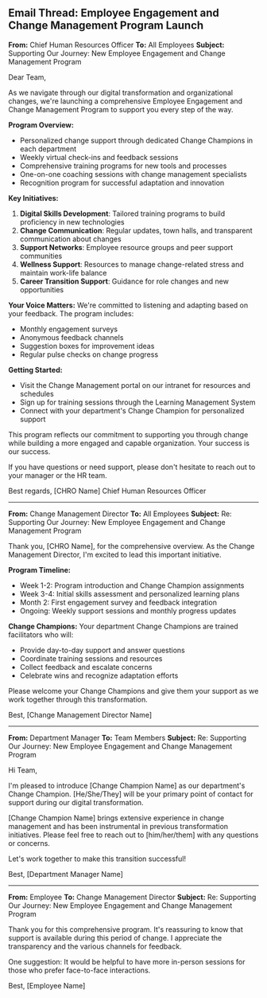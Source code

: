 ## Email Thread: Employee Engagement and Change Management Program Launch

**From:** Chief Human Resources Officer
**To:** All Employees
**Subject:** Supporting Our Journey: New Employee Engagement and Change Management Program

Dear Team,

As we navigate through our digital transformation and organizational changes, we're launching a comprehensive Employee Engagement and Change Management Program to support you every step of the way.

**Program Overview:**
- Personalized change support through dedicated Change Champions in each department
- Weekly virtual check-ins and feedback sessions
- Comprehensive training programs for new tools and processes
- One-on-one coaching sessions with change management specialists
- Recognition program for successful adaptation and innovation

**Key Initiatives:**
1. **Digital Skills Development**: Tailored training programs to build proficiency in new technologies
2. **Change Communication**: Regular updates, town halls, and transparent communication about changes
3. **Support Networks**: Employee resource groups and peer support communities
4. **Wellness Support**: Resources to manage change-related stress and maintain work-life balance
5. **Career Transition Support**: Guidance for role changes and new opportunities

**Your Voice Matters:**
We're committed to listening and adapting based on your feedback. The program includes:
- Monthly engagement surveys
- Anonymous feedback channels
- Suggestion boxes for improvement ideas
- Regular pulse checks on change progress

**Getting Started:**
- Visit the Change Management portal on our intranet for resources and schedules
- Sign up for training sessions through the Learning Management System
- Connect with your department's Change Champion for personalized support

This program reflects our commitment to supporting you through change while building a more engaged and capable organization. Your success is our success.

If you have questions or need support, please don't hesitate to reach out to your manager or the HR team.

Best regards,
[CHRO Name]
Chief Human Resources Officer

---

**From:** Change Management Director
**To:** All Employees
**Subject:** Re: Supporting Our Journey: New Employee Engagement and Change Management Program

Thank you, [CHRO Name], for the comprehensive overview. As the Change Management Director, I'm excited to lead this important initiative.

**Program Timeline:**
- Week 1-2: Program introduction and Change Champion assignments
- Week 3-4: Initial skills assessment and personalized learning plans
- Month 2: First engagement survey and feedback integration
- Ongoing: Weekly support sessions and monthly progress updates

**Change Champions:**
Your department Change Champions are trained facilitators who will:
- Provide day-to-day support and answer questions
- Coordinate training sessions and resources
- Collect feedback and escalate concerns
- Celebrate wins and recognize adaptation efforts

Please welcome your Change Champions and give them your support as we work together through this transformation.

Best,
[Change Management Director Name]

---

**From:** Department Manager
**To:** Team Members
**Subject:** Re: Supporting Our Journey: New Employee Engagement and Change Management Program

Hi Team,

I'm pleased to introduce [Change Champion Name] as our department's Change Champion. [He/She/They] will be your primary point of contact for support during our digital transformation.

[Change Champion Name] brings extensive experience in change management and has been instrumental in previous transformation initiatives. Please feel free to reach out to [him/her/them] with any questions or concerns.

Let's work together to make this transition successful!

Best,
[Department Manager Name]

---

**From:** Employee
**To:** Change Management Director
**Subject:** Re: Supporting Our Journey: New Employee Engagement and Change Management Program

Thank you for this comprehensive program. It's reassuring to know that support is available during this period of change. I appreciate the transparency and the various channels for feedback.

One suggestion: It would be helpful to have more in-person sessions for those who prefer face-to-face interactions.

Best,
[Employee Name]
